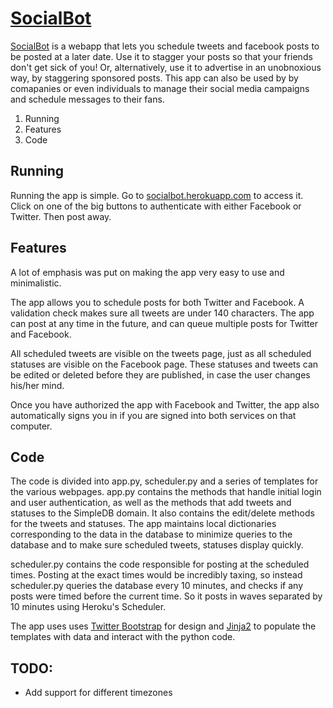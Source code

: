 # [SocialBot](socialbot.herokuapp.com) #

[SocialBot](socialbot.herokuapp.com) is a webapp that lets you schedule tweets and facebook posts to be posted
at a later date. Use it to stagger your posts so that your friends don't get
sick of you! Or, alternatively, use it to advertise in an unobnoxious way, by
staggering sponsored posts. This app can also be used by by comapanies or even individuals
to manage their social media campaigns and schedule messages to their fans.

1. Running
2. Features
3. Code

## Running ##
Running the app is simple. Go to [socialbot.herokuapp.com](socialbot.herokuapp.com) to access it. Click on
one of the big buttons to authenticate with either Facebook or Twitter. Then post away.

## Features ##

A lot of emphasis was put on making the app very easy to use and minimalistic. 

The app allows you to schedule posts for both Twitter and Facebook. A validation
check makes sure all tweets are under 140 characters. The app can post at any time in
the future, and can queue multiple posts for Twitter and Facebook.

All scheduled tweets are visible on the tweets page, just as all scheduled statuses
are visible on the Facebook page. These statuses and tweets can be edited or deleted
before they are published, in case the user changes his/her mind.

Once you have authorized the app with Facebook and Twitter, the app also automatically
signs you in if you are signed into both services on that computer.

## Code ##
The code is divided into app.py, scheduler.py and a series of templates for the
various webpages. app.py contains the methods that handle initial login and user
authentication, as well as the methods that add tweets and statuses to the SimpleDB
domain. It also contains the edit/delete methods for the tweets and statuses. The app maintains 
local dictionaries corresponding to the data in the database to minimize queries to the 
database and to make sure scheduled tweets, statuses display quickly.

scheduler.py contains the code responsible for posting at the scheduled times. Posting
at the exact times would be incredibly taxing, so instead scheduler.py queries the
database every 10 minutes, and checks if any posts were timed before the current time.
So it posts in waves separated by 10 minutes using Heroku's Scheduler.

The app uses uses [Twitter Bootstrap](twitter.github.io/bootstrap/‎) for design and [Jinja2](jinja.pocoo.org) to populate the templates with data
and interact with the python code.

## TODO: ##
- Add support for different timezones
